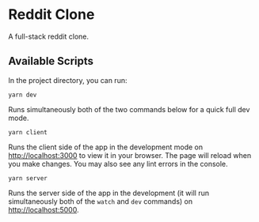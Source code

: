 # Reddit Clone    
A full-stack reddit clone.  

## Available Scripts

In the project directory, you can run:

```
yarn dev
```

Runs simultaneously both of the two commands below for a quick full dev mode.  

```
yarn client
```

Runs the client side of the app in the development mode on [http://localhost:3000](http://localhost:3000) to view it in your browser. The page will reload when you make changes. You may also see any lint errors in the console.  

```
yarn server
```  

Runs the server side of the app in the development (it will run simultaneously both of the `watch` and `dev` commands) on [http://localhost:5000](http://localhost:5000).  

